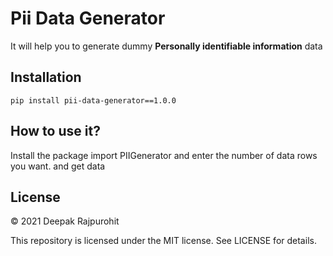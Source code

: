 # Pii Data Generator
It will help you to generate  dummy <b>Personally identifiable information</b> data

## Installation
```pip install pii-data-generator==1.0.0```

## How to use it?
Install the package import PIIGenerator and enter the number of data rows you want. and get data 

## License

© 2021 Deepak Rajpurohit

This repository is licensed under the MIT license. See LICENSE for details.